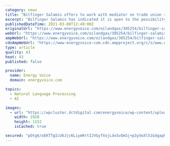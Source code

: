 ```yaml
---
category: news
title: "Bilfinger Salamis offers to work with mediator on trade union recognition"
excerpt: "Bilfinger Salamis has indicated it is open to the possibility of trade union recognition and has offered to engage with ACAS."
publishedDateTime: 2021-03-08T12:49:00Z
originalUrl: "https://www.energyvoice.com/oilandgas/305254/bilfinger-salamis-acas-trade-union-recognition/"
webUrl: "https://www.energyvoice.com/oilandgas/305254/bilfinger-salamis-acas-trade-union-recognition/"
ampWebUrl: "https://www.energyvoice.com/oilandgas/305254/bilfinger-salamis-acas-trade-union-recognition/amp/"
cdnAmpWebUrl: "https://www-energyvoice-com.cdn.ampproject.org/c/s/www.energyvoice.com/oilandgas/305254/bilfinger-salamis-acas-trade-union-recognition/amp/"
type: article
quality: 43
heat: 43
published: false

provider:
  name: Energy Voice
  domain: energyvoice.com

topics:
  - Natural Language Processing
  - AI

images:
  - url: "https://wpcluster.dctdigital.com/energyvoice/wp-content/uploads/sites/4/2020/11/Bilfinger_Wikinger2-e1606476992255.jpg"
    width: 1920
    height: 1152
    isCached: true

secured: "pOtg6/oEKTTgIcU6JjcKLiymRrtIJVGyfXojLdx5vOmSj+p3yXeXl51GdgapMvYySEzl/R5QuaAPHcAid3wucQ+6+aIVbFnQRsbjk0Yc4tLOhUEwR611Q/lBS1N/+lMgn8Zr+u9GuKdtv3Od567f1h/fhuxFOuDOKLLMBDTrqINdFUapXM7zaAYomk3EmDtJdPZnmAMEZjZoTsNfqL2VCkzL8ZGlv4TG0px/mWREtnhG5KvejcCKiBGldpbfsymnX4GsCaWjAoZ2HtNh/QoY9CIrjofwZ6JMEjON/WbbXVaXLTGCNTd2LOJdQeLbLmMkzzhOeLt6uVRH9BNMmn2kDDd0LLo1cZtzuxquNyPpCoA=;kJFW+hOii41Dqi8fnd1naw=="
---
```


